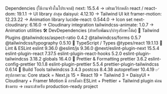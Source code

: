 Dependencies (ใช้งานจริงในโปรเจกต์)
next: 15.5.4 → เฟรมเวิร์กหลัก
react / react-dom: 19.1.1 → UI library ล่าสุด
daisyui: 4.12.10 → Tailwind UI kit
framer-motion: 12.23.22 → Animation library
lucide-react: 0.544.0 → Icon set
next-cloudinary: 6.16.0 → Cloudinary integration
tailwindcss-animate: 1.0.7 → Animation utilities
🛠️ DevDependencies (สำหรับพัฒนา/บำรุงรักษาโค้ด)
🔹 Tailwind Plugins
@tailwindcss/aspect-ratio 0.4.2
@tailwindcss/forms 0.5.7
@tailwindcss/typography 0.5.10
🔹 TypeScript / Types
@types/react 19.1.13
🔹 Lint & ESLint
eslint 9.36.0
@eslint/js 9.36.0
@next/eslint-plugin-next 15.5.4
eslint-plugin-react 7.37.5
eslint-plugin-react-hooks 5.2.0
eslint-plugin-tailwindcss 3.18.2
globals 16.4.0
🔹 Prettier & Formatting
prettier 3.6.2
eslint-config-prettier 10.1.8
eslint-plugin-prettier 5.5.4
prettier-plugin-tailwindcss 0.6.14
🔹 Build Tools
tailwindcss 3.4.3
postcss 8.4.38
autoprefixer 10.4.19
✅ สรุปภาพรวม:
Core stack = Next.js 15 + React 19 + Tailwind 3 + DaisyUI + Cloudinary + Framer Motion
มี การตั้งค่า ESLint + Prettier + Tailwind plugin ค่อนข้างครบ → เหมาะสำหรับ production-ready project
